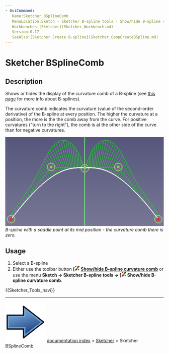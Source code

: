 ```yaml
---
- GuiCommand:
   Name:Sketcher BSplineComb
   MenuLocation:Sketch - Sketcher B-spline tools - Show/hide B-spline curvature comb
   Workbenches:[Sketcher](Sketcher_Workbench.md)
   Version:0.17
   SeeAlso:[Sketcher Create B-spline](Sketcher_CompCreateBSpline.md)
---
```


# Sketcher BSplineComb

## Description

Shows or hides the display of the curvature comb of a B-spline (see [this page](B-Splines.md) for more info about B-splines).

The curvature comb indicates the curvature (value of the second-order derivative) of the B-spline at every position. The higher the curvature at a position, the more is the the comb away from the curve. For positive curvatures (\"turn to the right\"), the comb is at the other side of the curve than for negative curvatures.

 ![](images/sketcher_BSplineCurvatureShow.png )  
*B-spline with a saddle point at its mid position - the curvature comb there is zero.*

## Usage

1.  Select a B-spline
2.  Either use the toolbar button **[<img src=images/Sketcher_BSplineComb.svg style="width:16px"> [Show/hide B-spline curvature comb](Sketcher_BSplineComb.md)** or use the menu **Sketch → Sketcher B-spline tools → [<img src=images/Sketcher_BSplineComb.svg style="width:16px"> Show/hide B-spline curvature comb**.




 {{Sketcher_Tools_navi}}



---
![](images/Button_right.svg) [documentation index](../README.md) > [Sketcher](Sketcher_Workbench.md) > Sketcher BSplineComb
